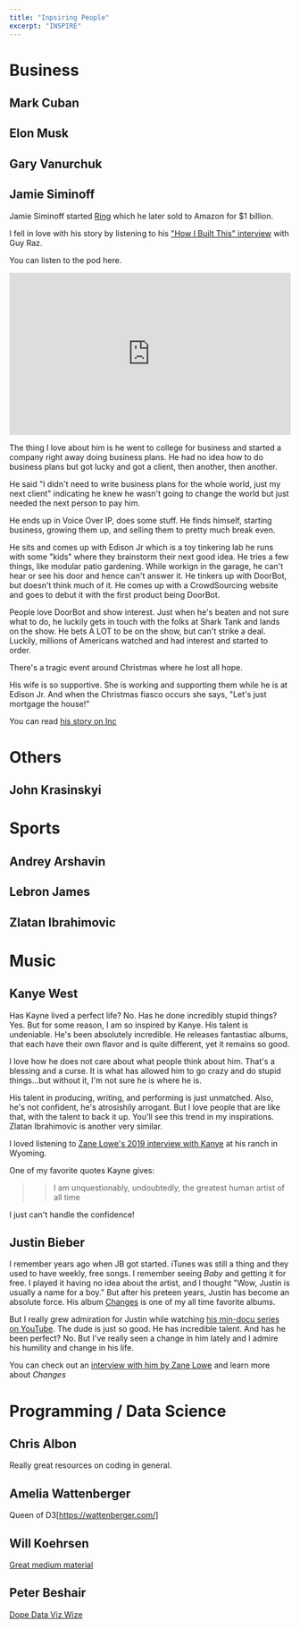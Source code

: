 ```yaml
---
title: "Inpsiring People"
excerpt: "INSPIRE"
---
```


# Business



## Mark Cuban

## Elon Musk

## Gary Vanurchuk

## Jamie Siminoff
Jamie Siminoff started [Ring](https://ring.com/) which he later sold to Amazon for $1 billion.

I fell in love with his story by listening to his ["How I Built This" interview](https://www.npr.org/2020/06/18/879959408/ring-jamie-siminoff) with Guy Raz.


You can listen to the pod here.
<iframe src="https://www.npr.org/player/embed/879959408/882040064" width="100%" height="290" frameborder="0" scrolling="no" title="NPR embedded audio player"></iframe>

The thing I love about him is he went to college for business and started a company right away doing business plans. He had no idea how to do business plans but got lucky and got a client, then another, then another.

He said "I didn't need to write business plans for the whole world, just my next client" indicating he knew he wasn't going to change the world but just needed the next person to pay him.

He ends up in Voice Over IP, does some stuff. He finds himself, starting business, growing them up, and selling them to pretty much break even.

He sits and comes up with Edison Jr which is a toy tinkering lab he runs with some "kids" where they brainstorm their next good idea. He tries a few things, like modular patio gardening. While workign in the garage, he can't hear or see his door and hence can't answer it. He tinkers up with DoorBot, but doesn't think much of it. He comes up with a CrowdSourcing website and goes to debut it with the first product being DoorBot.

People love DoorBot and show interest. Just when he's beaten and not sure what to do, he luckily gets in touch with the folks at Shark Tank and lands on the show. He bets A LOT to be on the show, but can't strike a deal. Luckily, millions of Americans watched and had interest and started to order.

There's a tragic event around Christmas where he lost all hope.

His wife is so supportive. She is working and supporting them while he is at Edison Jr. And when the Christmas fiasco occurs she says, "Let's just mortgage the house!"

You can read [his story on Inc](https://www.inc.com/magazine/201808/emily-canal/how-i-did-it-jamie-siminoff-ring.html)

# Others
## John Krasinskyi


# Sports

## Andrey Arshavin

## Lebron James

## Zlatan Ibrahimovic



# Music

## Kanye West
Has Kayne lived a perfect life? No. Has he done incredibly stupid things? Yes. But for some reason, I am so inspired by Kanye. His talent is undeniable. He's been absolutely incredible. He releases fantastiac albums, that each have their own flavor and is quite different, yet it remains so good.

I love how he does not care about what people think about him. That's a blessing and a curse. It is what has allowed him to go crazy and do stupid things...but without it, I'm not sure he is where he is.

His talent in producing, writing, and performing is just unmatched. Also, he's not confident, he's atrosishily arrogant. But I love people that are like that, with the talent to back it up. You'll see this trend in my inspirations. Zlatan Ibrahimovic is another very similar.

I loved listening to [Zane Lowe's 2019 interview with Kanye](https://pitchfork.com/news/listen-to-kanye-west-new-interview-with-zane-lowe/) at his ranch in Wyoming.

One of my favorite quotes Kayne gives:
> > I am unquestionably, undoubtedly, the greatest human artist of all time

I just can't handle the confidence!

## Justin Bieber
I remember years ago when JB got started. iTunes was still a thing and they used to have weekly, free songs. I remember seeing *Baby* and getting it for free. I played it having no idea about the artist, and I thought "Wow, Justin is usually a name for a boy." But after his preteen years, Justin has become an absolute force. His album [Changes](https://www.google.com/search?safe=active&sxsrf=ALeKk01EsMvG8ZLj1yZOf9t-8U8KV2cPNA:1592056181215&q=justin+bieber+changes+songs&stick=H4sIAAAAAAAAAONgFuLVT9c3NEwrKs6KrzLIU0LlaolmJ1vp55YWZybrJ-YkleZaFefnpRcvYpXOKi0uycxTSMpMTUotUkjOSMxLTy1WAMvuYGUEABTdIURYAAAA&sa=X&ved=2ahUKEwjs7pK59_7pAhUtSjABHblRDQ8QMTAfegQIBhAK&biw=1812&bih=892) is one of my all time favorite albums.

But I really grew admiration for Justin while watching [his min-docu series on YouTube](https://www.youtube.com/watch?v=IilZLGt_Ufo). The dude is just so good. He has incredible talent. And has he been perfect? No. But I've really seen a change in him lately and I admire his humility and change in his life.

You can check out an [interview with him by Zane Lowe](https://podcasts.apple.com/us/podcast/justin-bieber/id1461515071?i=1000476088421) and learn more about *Changes*

# Programming / Data Science


## Chris Albon
Really great resources on coding in general.

## Amelia Wattenberger
Queen of D3[https://wattenberger.com/]

## Will Koehrsen
[Great medium material](https://towardsdatascience.com/@williamkoehrsen)

## Peter Beshair
[Dope Data Viz Wize](https://peterbeshai.com)
